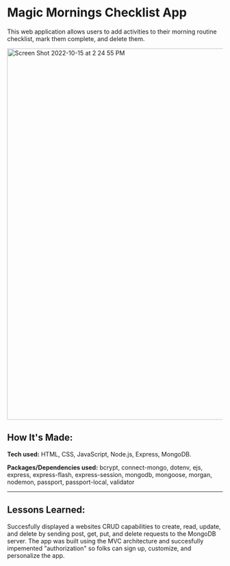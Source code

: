 # Magic Mornings Checklist App

This web application allows users to add activities to their morning routine checklist, mark them complete, and delete them.


<img width="868" alt="Screen Shot 2022-10-15 at 2 24 55 PM" src="https://user-images.githubusercontent.com/97640502/196008761-92a1d903-2113-4704-a808-e60320008318.png">


## How It's Made:

**Tech used:** HTML, CSS, JavaScript, Node.js, Express, MongoDB.

**Packages/Dependencies used:**
bcrypt, connect-mongo, dotenv, ejs, express, express-flash, express-session, mongodb, mongoose, morgan, nodemon, passport, passport-local, validator

---

## Lessons Learned:

Succesfully displayed a websites CRUD capabilities to create, read, update, and delete by sending post, get, put, and delete requests to the MongoDB server. The app was built using the MVC architecture and succesfully impemented "authorization" so folks can sign up, customize, and personalize the app. 



